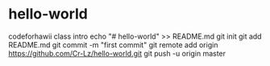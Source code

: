 # hello-world
codeforhawii class intro
echo "# hello-world" >> README.md
git init
git add README.md
git commit -m "first commit"
git remote add origin https://github.com/Cr-Lz/hello-world.git
git push -u origin master

